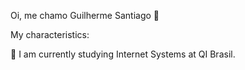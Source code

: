 Oi, me chamo Guilherme Santiago 👋

My characteristics:

📖 I am currently studying Internet Systems at QI Brasil.

